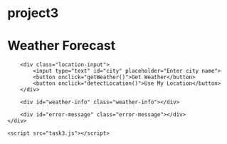 # project3
<html lang="en">
<head>
    <meta charset="UTF-8">
    <meta name="viewport" content="width=device-width, initial-scale=1.0">
    <title>Weather Forecast</title>
    <link rel="stylesheet" href="task3.css">
</head>
<body>
    <div class="container">
        <h1>Weather Forecast</h1>
        
        <div class="location-input">
            <input type="text" id="city" placeholder="Enter city name">
            <button onclick="getWeather()">Get Weather</button>
            <button onclick="detectLocation()">Use My Location</button>
        </div>

        <div id="weather-info" class="weather-info"></div>

        <div id="error-message" class="error-message"></div>
    </div>

    <script src="task3.js"></script>
</body>
</html>
